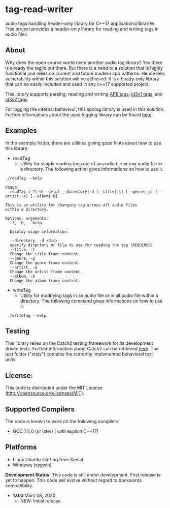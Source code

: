 tag-read-writer
===============

audio tags handling header-only library for C++17 applications/libraries. This project provides a header-only library for reading and writing tags in audio files.

About
-----

Why does the open source world need another audio tag library? Yes there is already the taglib out there. But there is a need to a solution that is highly functional and relies on current and future modern cpp patterns. Hence less vulnerability within this solution will be achieved. It is a heady-only library that can be easily included and used in any c++17 supported project.

This library supports parsing, reading and writing [APE tags](http://wiki.hydrogenaud.io/index.php?title=APEv2_specification), [id3v1 tags](http://id3.org/ID3v1), and [id3v2 tags](http://id3.org/id3v2.3.0).

For logging the internal behaviour, this spdlog library is used in this solution. Further informations about the used logging library can be found [here](https://github.com/gabime/spdlog).

Examples
---------

In the example folder, there are utilities giving good hints about how to use this library:
- readTag
  - Utility for simply reading tags out of an audio file or any audio file in a directory. The following action gives informations on how to use it.

```console
./readTag --help

Usage:
  readTag [-?|-h|--help] --directory|-d [--title|-t] [--genre|-g] [--artist|-a] [--album|-b]

This is an utility for changing tag across all audio files 
within a directory.

Options, arguments:
  -?, -h, --help

  Display usage information.

  --directory, -d <dir>
  specify directory or file to use for reading the tag (REQUIRED).
  --title, -t
  Change the title frame content.
  --genre, -g
  Change the genre frame content.
  --artist, -a
  Change the artist frame content.
  --album, -b
  Change the album frame content.
```

- writeTag
  - Utility for modifying tags in an audio file or in all audio file within a directory. The following command gives informations on how to use it.

```console
 ./writeTag --help
```


Testing
-------

This library relies on the Catch2 testing framework for its development driven tests. Further information about Catch2 can be retrieved [here](https://github.com/catchorg/Catch2). The test folder ("tests") contains the currently implemented behavioral test units.


License:
--------

This code is distributed under the MIT License (http://opensource.org/licenses/MIT).


Supported Compilers
-------------------

The code is known to work on the following compilers:

- GCC 7.4.0 (or later) ( with explicit C++17)


Platforms
---------

 * Linux Ubuntu starting from Xenial
 * Windows (cygwin)


**Development Status:** This code is still under development. First release is yet to happen. This code *will* evolve without regard to backwards compatibility.

* **1.0.0** Mars 08, 2020
  - NEW: Initial release.

